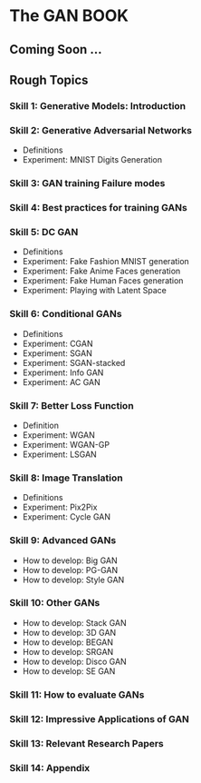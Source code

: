 # The GAN BOOK

## Coming Soon ...

## Rough Topics

### Skill 1: Generative Models: Introduction 

### Skill 2: Generative Adversarial Networks 
  -	Definitions 
  -	Experiment: MNIST Digits Generation
  
### Skill 3: GAN training Failure modes 
### Skill 4: Best practices for training GANs 
### Skill 5: DC GAN 
-	Definitions 
-	Experiment: Fake Fashion MNIST generation 
-	Experiment: Fake Anime Faces generation 
-	Experiment: Fake Human Faces generation 
-	Experiment: Playing with Latent Space  

### Skill 6: Conditional GANs
-	Definitions 
-	Experiment: CGAN 
-	Experiment: SGAN
-	Experiment: SGAN-stacked
-	Experiment: Info GAN 
-	Experiment: AC GAN 

### Skill 7: Better Loss Function
-	Definition 
-	Experiment: WGAN 
- Experiment: WGAN-GP 
-	Experiment: LSGAN 

### Skill 8: Image Translation 
- Definitions 
-	Experiment: Pix2Pix 
-	Experiment: Cycle GAN 

### Skill 9: Advanced GANs 
-	How to develop: Big GAN 
-	How to develop: PG-GAN 
-	How to develop: Style GAN 

### Skill 10: Other GANs
-	How to develop: Stack GAN
-	How to develop: 3D GAN 
-	How to develop: BEGAN 
-	How to develop: SRGAN 
-	How to develop: Disco GAN 
-	How to develop: SE GAN 

### Skill 11: How to evaluate GANs 
### Skill 12: Impressive Applications of GAN 
### Skill 13: Relevant Research Papers 
### Skill 14: Appendix
